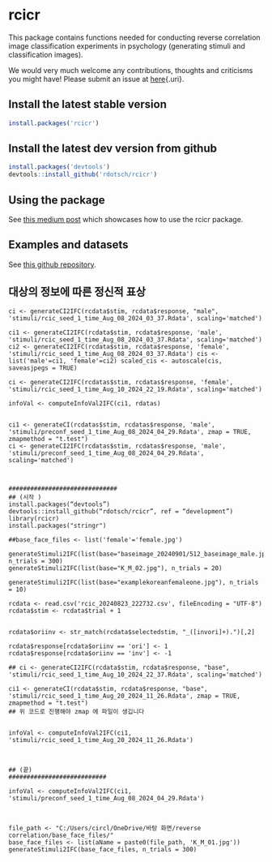 # rcicr

This package contains functions needed for conducting reverse correlation image classification experiments in psychology (generating stimuli and classification images).

We would very much welcome any contributions, thoughts and criticisms you might have! Please submit an issue at [here](https://github.com/rdotsch/rcicr/issues/){.uri}.

## Install the latest stable version

``` r
install.packages('rcicr')
```

## Install the latest dev version from github

``` r
install.packages('devtools')
devtools::install_github('rdotsch/rcicr')
```

## Using the package

See [this medium post](https://medium.com/@rondotsch/reverse-correlation-image-classification-using-r-a0701648fb0/) which showcases how to use the rcicr package.

## Examples and datasets

See [this github repository](https://github.com/rdotsch/rcicr_examples/).







## 대상의 정보에 따른 정신적 표상
```
ci <- generateCI2IFC(rcdata$stim, rcdata$response, "male", 'stimuli/rcic_seed_1_time_Aug_08_2024_03_37.Rdata', scaling='matched')

ci1 <- generateCI2IFC(rcdata$stim, rcdata$response, 'male', 'stimuli/rcic_seed_1_time_Aug_08_2024_03_37.Rdata', scaling='matched') ci2 <- generateCI2IFC(rcdata$stim, rcdata$response, 'female', 'stimuli/rcic_seed_1_time_Aug_08_2024_03_37.Rdata') cis <- list('male'=ci1, 'female'=ci2) scaled_cis <- autoscale(cis, saveasjpegs = TRUE)

ci <- generateCI2IFC(rcdatas$stim, rcdatas$response, 'female', 'stimuli/rcic_seed_1_time_Aug_10_2024_22_19.Rdata', scaling='matched')

infoVal <- computeInfoVal2IFC(ci1, rdatas)


ci1 <- generateCI(rcdatas$stim, rcdatas$response, 'male', 'stimuli/preconf_seed_1_time_Aug_08_2024_04_29.Rdata', zmap = TRUE, zmapmethod = "t.test")
ci <- generateCI2IFC(rcdatas$stim, rcdatas$response, 'male', 'stimuli/preconf_seed_1_time_Aug_08_2024_04_29.Rdata', scaling='matched')



##############################
## (시작 )
install.packages(“devtools”) 
devtools::install_github(“rdotsch/rcicr”, ref = “development”)
library(rcicr)
install.packages("stringr")

##base_face_files <- list('female'='female.jpg')

generateStimuli2IFC(list(base="baseimage_20240901/512_baseimage_male.jpg"), n_trials = 300)
generateStimuli2IFC(list(base="K_M_02.jpg"), n_trials = 20)

generateStimuli2IFC(list(base="examplekoreanfemaleone.jpg"), n_trials = 10)

rcdata <- read.csv('rcic_20240823_222732.csv', fileEncoding = "UTF-8")
rcdata$stim <- rcdata$trial + 1


rcdata$oriinv <- str_match(rcdata$selectedstim, "_([invori]+).")[,2]

rcdata$response[rcdata$oriinv == 'ori'] <- 1
rcdata$response[rcdata$oriinv == 'inv'] <- -1

## ci <- generateCI2IFC(rcdata$stim, rcdata$response, "base", 'stimuli/rcic_seed_1_time_Aug_10_2024_22_37.Rdata', scaling='matched')

ci1 <- generateCI(rcdata$stim, rcdata$response, "base", 'stimuli/rcic_seed_1_time_Aug_20_2024_11_26.Rdata', zmap = TRUE, zmapmethod = "t.test")
## 위 코드로 진행해야 zmap 에 파일이 생깁니다 


infoVal <- computeInfoVal2IFC(ci1, 'stimuli/rcic_seed_1_time_Aug_20_2024_11_26.Rdata')



## (끝)
###########################

infoVal <- computeInfoVal2IFC(ci1, 'stimuli/preconf_seed_1_time_Aug_08_2024_04_29.Rdata')



file_path <- "C:/Users/circl/OneDrive/바탕 화면/reverse correlation/base_face_files/"
base_face_files <- list(aName = paste0(file_path, 'K_M_01.jpg'))
generateStimuli2IFC(base_face_files, n_trials = 300)
```
